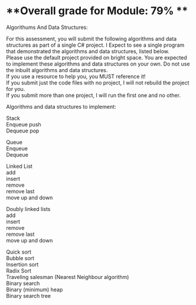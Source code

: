 # **Overall grade for Module: 79% ** 
Algorithums And Data Structures:

For this assessment, you will submit the following algorithms and data structures as part of a single
C# project. I Expect to see a single program that demonstrated the algorithms and data structures,
listed below.  
Please use the default project provided on bright space. 
You are expected to implement these algorithms and data structures on your own. Do not use the
inbuilt algorithms and data structures.  
If you use a resource to help you, you MUST reference it!  
If you submit just the code files with no project, I will not rebuild the project for you.  
If you submit more than one project, I will run the first one and no other.  

Algorithms and data structures to implement:

Stack  
Enqueue push  
Dequeue pop  

Queue  
Enqueue  
Dequeue  

Linked List  
add  
insert  
remove  
remove last  
move up and down  

Doubly linked lists  
add  
insert  
remove  
remove last  
move up and down  

Quick sort  
Bubble sort  
Insertion sort  
Radix Sort  
Traveling salesman (Nearest Neighbour algorithm)  
Binary search  
Binary (minimum) heap  
Binary search tree
